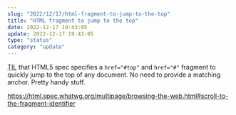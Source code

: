 ```yaml
---
slug: "2022/12/17/html-fragment-to-jump-to-the-top"
title: "HTML fragment to jump to the top"
date: 2022-12-17 19:43:05
update: 2022-12-17 19:43:05
type: "status"
category: "update"
---
```


<abbr title="Today I learned">TIL</abbr> that HTML5 spec specifies a `href="#top"` and `href="#"` fragment to quickly jump to the top of any document. No need to provide a matching anchor. Pretty handy stuff.

https://html.spec.whatwg.org/multipage/browsing-the-web.html#scroll-to-the-fragment-identifier
